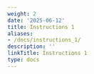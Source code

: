 ```yaml
---
weight: 2
date: '2025-06-12'
title: Instructions 1
aliases:
- /docs/instructions_1/
description: ''
linkTitle: Instructions 1
type: docs
---
```


